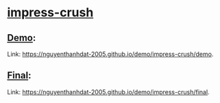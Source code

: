 # [impress-crush](https://nguyenthanhdat-2005.github.io/demo/impress-crush)
## [Demo](https://nguyenthanhdat-2005.github.io/demo/impress-crush/demo):
Link: <https://nguyenthanhdat-2005.github.io/demo/impress-crush/demo>.
## [Final](https://nguyenthanhdat-2005.github.io/demo/impress-crush/final):
Link: <https://nguyenthanhdat-2005.github.io/demo/impress-crush/final>.
